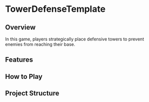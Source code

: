 # TowerDefenseTemplate


## Overview
In this game, players strategically place defensive towers to prevent enemies from reaching their base.

## Features


## How to Play


## Project Structure




